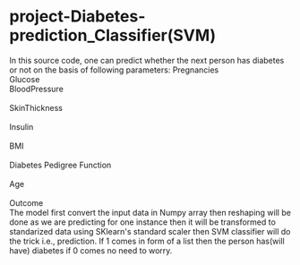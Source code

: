 # project-Diabetes-prediction_Classifier(SVM)

In this source code, one can predict whether the next person has diabetes or not on the basis of following parameters:
Pregnancies<br>	
Glucose	<br>
BloodPressure	<br>	
SkinThickness	<br>	
Insulin	<br>	
BMI	<br>	
Diabetes Pedigree Function<br>		
Age	<br>	
Outcome<br>	
The model first convert the input data in Numpy array then reshaping will be done as we are predicting for one instance then it will be transformed to standarized data using SKlearn's standard scaler then SVM classifier will do the trick i.e., prediction.
If 1 comes in form of a list then the person has(will have) diabetes if 0 comes no need to worry.
